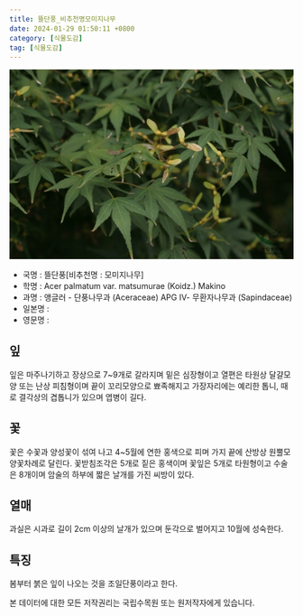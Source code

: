 ```yaml
---
title: 뜰단풍_비추천명모미지나무
date: 2024-01-29 01:50:11 +0800
category: [식물도감]
tag: [식물도감]
---
```




![뜰단풍[비추천명 : 모미지나무]](/assets/img/fileUpload/plants/basic/Aceraceae/Acer/18804/18804_4_th2.jpg)
- 국명 : 뜰단풍[비추천명 : 모미지나무]
- 학명 : Acer palmatum var. matsumurae (Koidz.) Makino
- 과명 : 앵글러 - 단풍나무과 (Aceraceae) APG Ⅳ- 무환자나무과 (Sapindaceae)
- 일본명 : 
- 영문명 : 


## 잎
잎은 마주나기하고 장상으로 7~9개로 갈라지며 밑은 심장형이고 열편은 타원상 달걀모양 또는 난상 피침형이며 끝이 꼬리모양으로 뾰족해지고 가장자리에는 예리한 톱니, 때로 결각상의 겹톱니가 있으며 엽병이 길다.
## 꽃
꽃은 수꽃과 양성꽃이 섞여 나고 4~5월에 연한 홍색으로 피며 가지 끝에 산방상 원뿔모양꽃차례로 달린다. 꽃받침조각은 5개로 짙은 홍색이며 꽃잎은 5개로 타원형이고 수술은 8개이며 암술의 하부에 짧은 날개를 가진 씨방이 있다.
## 열매
과실은 시과로 길이 2cm 이상의 날개가 있으며 둔각으로 벌어지고 10월에 성숙한다.
## 특징
봄부터 붉은 잎이 나오는 것을 조일단풍이라고 한다.






본 데이터에 대한 모든 저작권리는 국립수목원 또는 원저작자에게 있습니다.
